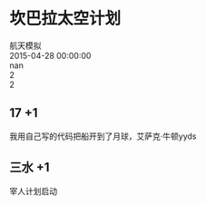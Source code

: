 



# 坎巴拉太空计划
  
航天模拟  
2015-04-28 00:00:00  
nan  
2  
2
## 17 +1


我用自己写的代码把船开到了月球，艾萨克·牛顿yyds
## 三水 +1


宰人计划启动